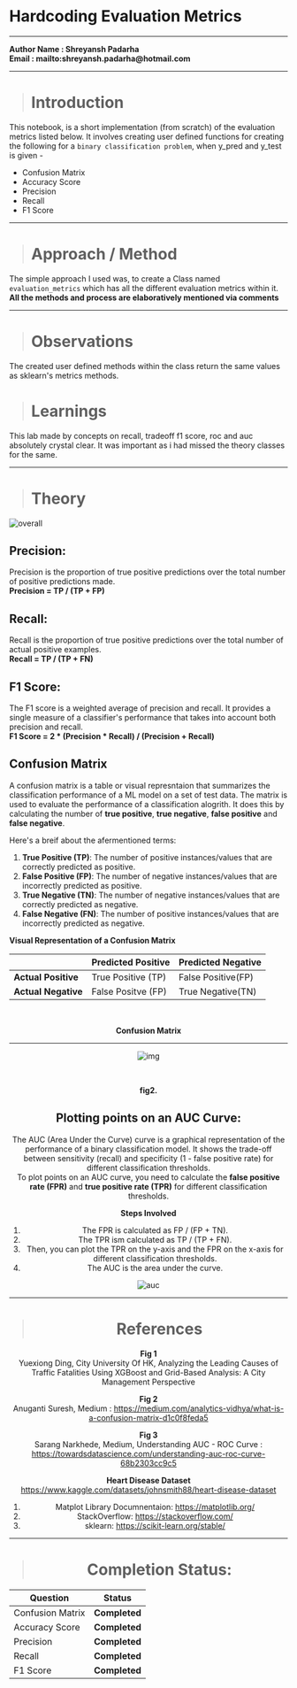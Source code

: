 # Hardcoding Evaluation Metrics 
---

__Author Name : Shreyansh Padarha__<br>
__Email : mailto:shreyansh.padarha@hotmail.com__

---

># Introduction

This notebook, is a short implementation (from scratch) of the evaluation metrics listed below. It involves creating user defined functions for creating the following for a ```binary classification problem```, when y_pred and y_test is given -

- Confusion Matrix
- Accuracy Score
- Precision
- Recall
- F1 Score

---
> # Approach / Method

The simple approach I used was, to create a Class named ```evaluation_metrics``` which has all the different evaluation metrics within it.  
__All the methods and process are elaboratively mentioned via comments__

---
> # Observations 

The created user defined methods within the class return the same values as sklearn's metrics methods.

> # Learnings

This lab made by concepts on recall, tradeoff f1 score, roc and auc absolutely crystal clear. It was important as i had missed the theory classes for the same.

---

> # Theory

![overall](https://github.com/shreyansh-2003/Hands-on-ML/assets/105413094/f6e3878a-54f1-4d82-9c5a-3d96ef29c10d)

## Precision:
Precision is the proportion of true positive predictions over the total number of positive predictions made.<br>
__Precision = TP / (TP + FP)__

## Recall:
Recall is the proportion of true positive predictions over the total number of actual positive examples.<br>
__Recall = TP / (TP + FN)__

## F1 Score:
The F1 score is a weighted average of precision and recall. It provides a single measure of a classifier's performance that takes into account both precision and recall.<br>
__F1 Score = 2 * (Precision * Recall) / (Precision + Recall)__

## Confusion Matrix

A confusion matrix is a table or visual represntaion that summarizes the classification performance of a ML model on a set of test data. The matrix is used to evaluate the performance of a classification alogrith. It does this by calculating the number of __true positive__, __true negative__, __false positive__ and __false negative__. 

Here's a breif about the afermentioned terms:

1. __True Positive (TP)__: The number of positive instances/values that are correctly predicted as positive.
2. __False Positive (FP)__: The number of negative instances/values that are incorrectly predicted as positive.
3. __True Negative (TN)__: The number of negative instances/values that are correctly predicted as negative.
4. __False Negative (FN)__: The number of positive instances/values that are incorrectly predicted as negative.

__Visual Representation of a Confusion Matrix__

|   | __Predicted Positive__ | __Predicted Negative__ |
| --- | --- | --- |
|__Actual Positive__| True Positive (TP) | False Positive(FP) |
|__Actual Negative__| False Positve (FP) | True Negative(TN) |

<br><center>**Confusion Matrix**<center>

---

  ![img](https://github.com/shreyansh-2003/Hands-on-ML/assets/105413094/8ba9a82c-2788-4433-9d4c-de3b4af8d8a2)

    
<br><center>**fig2.**<center>

  ## Plotting points on an AUC Curve:
The AUC (Area Under the Curve) curve is a graphical representation of the performance of a binary classification model. It shows the trade-off between sensitivity (recall) and specificity (1 - false positive rate) for different classification thresholds.<br>
To plot points on an AUC curve, you need to calculate the __false positive rate (FPR)__ and __true positive rate (TPR)__ for different classification thresholds.<br>

__Steps Involved__

1. The FPR is calculated as FP / (FP + TN).<br> 
2. The TPR ism calculated as TP / (TP + FN).<br>
3. Then, you can plot the TPR on the y-axis and the FPR on the x-axis for different classification thresholds. 
4. The AUC is the area under the curve.<br>

![auc](https://github.com/shreyansh-2003/Hands-on-ML/assets/105413094/c7d467ae-a261-4610-98e8-885ef2f4363b)

  
---
> # References

__Fig 1__<br> 
Yuexiong Ding, City University Of HK, Analyzing the Leading Causes of Traffic Fatalities Using XGBoost and Grid-Based Analysis: A City Management Perspective
  
__Fig 2__<br> 
Anuganti Suresh, Medium : https://medium.com/analytics-vidhya/what-is-a-confusion-matrix-d1c0f8feda5
    
__Fig 3__<br> 
Sarang Narkhede, Medium, Understanding AUC - ROC Curve : https://towardsdatascience.com/understanding-auc-roc-curve-68b2303cc9c5
    
__Heart Disease Dataset__<br>
https://www.kaggle.com/datasets/johnsmith88/heart-disease-dataset<br>

1. Matplot Library Documnentaion: https://matplotlib.org/
2. StackOverflow: https://stackoverflow.com/ 
3. sklearn: https://scikit-learn.org/stable/


---   
> # Completion Status:

| Question | Status |
| --- | --- |
| Confusion Matrix | __Completed__ |
| Accuracy Score | __Completed__ |
| Precision| __Completed__ |
| Recall| __Completed__ |
| F1 Score | __Completed__ |
  
  
